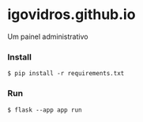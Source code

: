 # igovidros.github.io

Um painel administrativo

### Install
```
$ pip install -r requirements.txt

```

### Run
```
$ flask --app app run

```